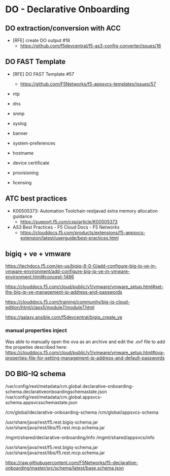 # DO - Declarative Onboarding

## DO extraction/conversion with ACC

- [RFE] create DO output #16
  - <https://github.com/f5devcentral/f5-as3-config-converter/issues/16>

## DO FAST Template

- [RFE] DO FAST Template #57
  - <https://github.com/F5Networks/f5-appsvcs-templates/issues/57>

- ntp
- dns
- snmp
- syslog
- banner
- system-preferences

- hostname
- device certificate
- provisioning
- licensing

## ATC best practices

- K00505373: Automation Toolchain restjavad extra memory allocation guidance
  - <https://support.f5.com/csp/article/K00505373>
- AS3 Best Practices - F5 Cloud Docs - F5 Networks
  - <https://clouddocs.f5.com/products/extensions/f5-appsvcs-extension/latest/userguide/best-practices.html>

## bigiq + ve + vmware

<https://techdocs.f5.com/en-us/bigiq-8-0-0/add-configure-big-ip-ve-in-vmware-environment/add-configure-big-ip-ve-in-vmware-environment.html#concept-1486>

<https://clouddocs.f5.com/cloud/public/v1/vmware/vmware_setup.html#set-the-big-ip-ve-management-ip-address-and-passwords>

<https://clouddocs.f5.com/training/community/big-iq-cloud-edition/html/class5/module7/module7.html>

<https://galaxy.ansible.com/f5devcentral/bigiq_create_ve>

### manual properties inject

Was able to manually open the ova as an archive and edit the .ovf file to add the propeties described here:  <https://clouddocs.f5.com/cloud/public/v1/vmware/vmware_setup.html#ova-properties-file-for-setting-management-ip-address-and-default-passwords>

## DO BIG-IQ schema

/var/config/rest/metadata/cm.global.declarative-onboarding-schema.declarativeonboardingschemastate.json
/var/config/rest/metadata/cm.global.appsvcs-schema.appsvcsschemastate.json

/cm/global/declarative-onboarding-schema
/cm/global/appsvcs-schema

/usr/share/java/rest/f5.rest.bigiq-schema.jar
/usr/share/java/rest/libs/f5.rest.mcp.schema.jar

/mgmt/shared/declarative-onboarding/info
/mgmt/shared/appsvcs/info

/usr/share/java/rest/f5.rest.bigiq-schema.jar
/usr/share/java/rest/libs/f5.rest.mcp.schema.jar

https://raw.githubusercontent.com/F5Networks/f5-declarative-onboarding/master/src/schema/latest/base.schema.json
